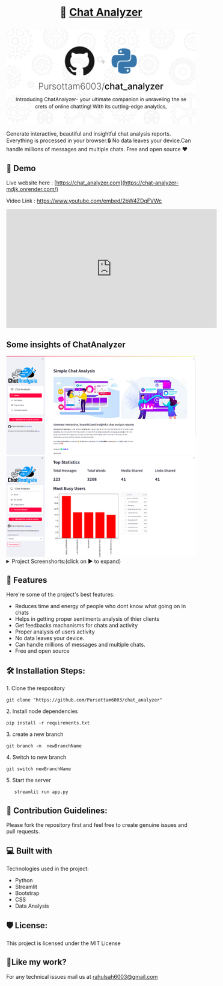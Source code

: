 <h1 align="center" id="title"> 

🚀 [Chat Analyzer](https://chat-analyzer-mdjk.onrender.com/)
</h1>

<p align="center"><img src="./screenshorts/hero.svg" alt="project-image"></p>

<p id="description">Generate interactive, beautiful and insightful chat analysis reports. Everything is processed in your browser.🔒 No data leaves your device.Can handle millions of messages and multiple chats. Free and open source ❤️</p>

<h2>🚀 Demo</h2>

Live website here : [https://chat_analyzer.com](https://chat-analyzer-mdjk.onrender.com/)

Video Link : https://www.youtube.com/embed/2bW4ZDqFVWc

<iframe width="560" height="315" src="https://www.youtube.com/embed/2bW4ZDqFVWc" title="YouTube video player" frameborder="0" allow="accelerometer; autoplay; clipboard-write; encrypted-media; gyroscope; picture-in-picture; web-share" allowfullscreen></iframe>
       

<h2>Some insights of ChatAnalyzer </h2>
<img src="./screenshorts/ss1.png"/>
<img src="./screenshorts/ss5.png">

  
<br>
<details>

<summary>Project Screenshorts:(click on ▶️ to expand) </summary> 

<br>
<br>
<h3>The landing page:</h3>
<img src="./screenshorts/ss1.png">


<h3>Get Started Section </h3>
<img src="./screenshorts/ss2.png">
<img src="./screenshorts/ss3.png">



<h3>Generate Reports </h3>
<img src="./screenshorts/ss4.png">


<br>
<br>
<details>
<summary>Show more  (click on ▶️ to expand)  </summary>

<br>

<h3>Analysis</h3>
<img src="./screenshorts/ss5.png">
<br>

<h3>Wordcloud </h3>
<img src="./screenshorts/ss5.png">
<br>

<h3>Most common words </h3>
<img src="./screenshorts/ss7.png">
<br>
<h3> Single person chat analysis </h3>
<img src="./screenshorts/ss12.png">


<h3>Emoji analysis </h3>
<img src="./screenshorts/ss8.png">

<br>
<h3>Daily timeline </h3>
<img src="./screenshorts/ss9.png">
<br>
<h3>Most busy day and month </h3>
<img src="./screenshorts/ss10.png">

<br>
<h3>Heatmap of chats</h3>
<img src="./screenshorts/ss11.png">

<br>
</details>
</details>


<h2>🧐 Features</h2>

Here're some of the project's best features:

*   Reduces time and energy of people who dont know what going on in chats
*   Helps in getting proper sentiments analysis of thier clients
*   Get feedbacks machanisms for chats and activity
*   Proper analysis of users activity 
*   No data leaves your device.
*   Can handle millions of messages and multiple chats.
*   Free and open source 

<h2>🛠️ Installation Steps:</h2>

<p>1. Clone the respository</p>

```
git clone "https://github.com/Pursottam6003/chat_analyzer"
```

<p>2. Install node dependencies</p>

```
pip install -r requirements.txt
```

<p>3. create a new branch</p>

```
git branch -m  newBranchName
```

<p>4. Switch to new branch</p>

```
git switch newBranchName
```

<p>5. Start the server</p>

```
   streamlit run app.py 
```

<h2>🍰 Contribution Guidelines:</h2>

Please fork the repository first and feel free to create genuine issues and pull requests.

  
  
<h2>💻 Built with</h2>

Technologies used in the project:

*   Python
*   Streamlit
*   Bootstrap
*   CSS 
*   Data Analysis

<h2>🛡️ License:</h2>

This project is licensed under the MIT License

<h2>💖Like my work?</h2>

For any technical issues mail us at rahulsah6003@gmail.com